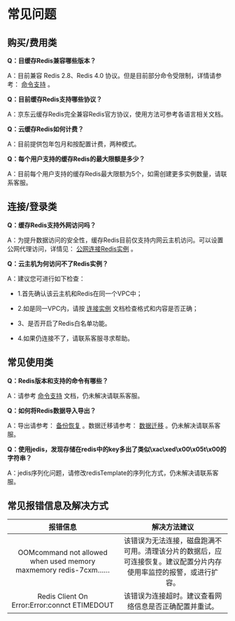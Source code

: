 # 常见问题

## 购买/费用类

**Q：目缓存Redis兼容哪些版本？**

A：目前兼容 Redis 2.8、Redis 4.0 协议。但是目前部分命令受限制，详情请参考： [命令支持](../Getting-Started/Command-Supported.md) 。


**Q：目前缓存Redis支持哪些协议？**

A：京东云缓存Redis完全兼容Redis官方协议，使用方法可参考各语言相关文档。

**Q：云缓存Redis如何计费？**

A：目前提供包年包月和按配置计费，两种模式。

**Q：每个用户支持的缓存Redis的最大限额是多少？**

A：目前每个用户支持的缓存Redis最大限额为5个，如需创建更多实例数量，请联系客服。



## 连接/登录类

**Q：缓存Redis支持外网访问吗？**

A：为提升数据访问的安全性，缓存Redis目前仅支持内网云主机访问。可以设置公网代理访问，详情见： [公网连接Redis实例](../Best-Practices/Public-Network-Connect-to-Redis-Instance.md)	。
 

**Q：云主机为何访问不了Redis实例？**

A：建议您可进行如下检查：

-  1.首先确认该云主机和Redis在同一个VPC中；

- 2.如是同一VPC内，请按  [连接实例](../Getting-Started/Connect-Instances.md)	文档检查格式和内容是否正确；

- 3、是否开启了Redis白名单功能。

- 4.如果仍连接不了，请联系客服寻求帮助。


## 常见使用类

**Q：Redis版本和支持的命令有哪些？**

A：请参考  [命令支持](../Getting-Started/Command-Supported.md)  文档，仍未解决请联系客服。


**Q：如何将Redis数据导入导出？**

A：导出请参考： [备份恢复](../Operation-Guide/Backup-And-Recovery.md)	。数据迁移请参考： [数据迁移](../Operation-Guide/Data-Migration.md)  。仍未解决请联系客服。


**Q：使用jedis，发现存储在redis中的key多出了类似\xac\xed\x00\x05t\x00的字符串？**

A：jedis序列化问题，请修改redisTemplate的序列化方式，仍未解决请联系客服。




## 常见报错信息及解决方式


| 报错信息 | 解决方法建议  |  
|:--:|:--:|
| OOMcommand not allowed when used memory maxmemory  redis-7cxm…… |  该错误为无法连接，磁盘跑满不可用。清理该分片的数据后，应可连接恢复。建议配置分片内存使用率监控的报警，或进行扩容。  |
| Redis Client On Error:Error:connct ETIMEDOUT |  该错误为连接超时。建议查看网络信息是否正确配置并重试。  |
